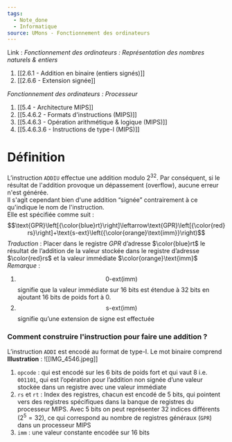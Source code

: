 ```yaml
---
tags:
  - Note_done
  - Informatique
source: UMons - Fonctionnement des ordinateurs
---
```


Link :
_Fonctionnement des ordinateurs : Représentation des nombres naturels & entiers_
1. [[2.6.1 - Addition en binaire (entiers signés)]]
1. [[2.6.6 - Extension signée]]

_Fonctionnement des ordinateurs : Processeur_
1. [[5.4 - Architecture MIPS]]
2. [[5.4.6.2 - Formats d'instructions (MIPS)]]
3. [[5.4.6.3 - Opération arithmétique & logique (MIPS)]]
4. [[5.4.6.3.6 - Instructions de type-I (MIPS)]]

# Définition
L’instruction `ADDIU` effectue une addition modulo $2^{32}$. Par conséquent, si le résultat de l'addition provoque un dépassement (overflow), aucune erreur n'est générée. 
\
Il s'agit cependant bien d'une addition “signée” contrairement à ce qu'indique le nom de l'instruction.
\
Elle est spécifiée comme suit : $$\text{GPR}\left[{\color{blue}rt}\right]\leftarrow\text{GPR}\left[{\color{red}rs}\right]+\text{s-ext}\left({\color{orange}\text{imm}}\right)$$ _Traduction_ : Placer dans le registre $GPR$ d’adresse $\color{blue}rt$ le résultat de l’addition de la valeur stockée dans le registre d’adresse $\color{red}rs$ et la valeur immédiate $\color{orange}\text{imm}$ 
\
_Remarque_ :
1. $$\text{0-ext(imm)}$$ signifie que la valeur immédiate sur 16 bits est étendue à 32 bits en ajoutant 16 bits de poids fort à 0.
2. $$\text{s-ext(imm)}$$ signifie qu’une extension de signe est effectuée 
### Comment construire l'instruction pour faire une addition ?
L’instruction `ADDI` est encodé au format de type-I. Le mot binaire comprend 
**Illustration** : ![[IMG_4546.jpeg]]
1. `opcode` : qui est encodé sur les 6 bits de poids fort et qui vaut 8 i.e. `001101`, qui est l’opération pour l’addition non signée d’une valeur stockée dans un registre avec une valeur immédiate 
2. `rs` et `rt` : Index des registres, chacun est encodé de 5 bits, qui pointent vers des registres spécifiques dans la banque de registres du processeur MIPS. Avec 5 bits on peut représenter 32 indices différents $(2^5=32)$, ce qui correspond au nombre de registres généraux (`GPR`) dans un processeur MIPS
3. `imm` : une valeur constante encodée sur 16 bits 